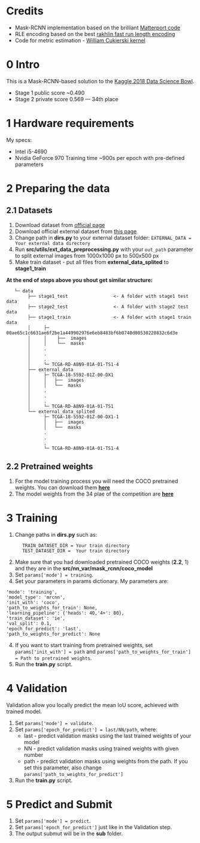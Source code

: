 # Credits
* Mask-RCNN implementation based on the brilliant [Matterport code](https://github.com/matterport/Mask_RCNN)
* RLE encoding based on the best [rakhlin fast run length encoding](https://www.kaggle.com/rakhlin/fast-run-length-encoding-python)
* Code for metric estimation - [William Cukierski kernel](https://www.kaggle.com/wcukierski/example-metric-implementation)

# 0 Intro
This is a Mask-RCNN-based solution to the [Kaggle 2018 Data Science Bowl](https://www.kaggle.com/c/data-science-bowl-2018).
* Stage 1 public score ~0.490
* Stage 2 private score 0.569 — 34th place

# 1 Hardware requirements
My specs:
* Intel i5-4690
* Nvidia GeForce 970
Training time ~900s per epoch with pre-defined parameters

# 2 Preparing the data
## 2.1 Datasets
1. Download dataset from [official page](https://www.kaggle.com/c/data-science-bowl-2018/data)
2. Download official external dataset from [this page](https://www.kaggle.com/voglinio/bowl2018-external)
3. Change path in **dirs.py** to your external dataset folder:
`EXTERNAL_DATA = Your external data directory`
4. Run **src/utils/ext_data_preprocessing.py** with your `out_path` parameter to split external images from 1000x1000 px to 500x500 px
5. Make train dataset - put all files from **external_data_splited** to **stage1_train**

**At the end of steps above you shout get similar structure:**
 ``` 
    └─ data
         ├── stage1_test                 <- A folder with stage1 test data
         ├── stage2_test                 <- A folder with stage2 test data
         ├── stage1_train                <- A folder with stage1 train data
         │     ├─ 00ae65c1c6631ae6f2be1a449902976e6eb8483bf6b0740d00530220832c6d3e
         │     │    ├──  images
         │     │    └──  masks
         │     .
         │     .
         │     .
         │     └─ TCGA-RD-A8N9-01A-01-TS1-4
         ├── external_data
         │     ├─ TCGA-18-5592-01Z-00-DX1
         │     │   ├──  images
         │     │   └──  masks
         │     .
         │     .
         │     .
         │     └─ TCGA-RD-A8N9-01A-01-TS1
         └── external_data_splited
               ├─ TCGA-18-5592-01Z-00-DX1-1
               │   ├──  images
               │   └──  masks
               .
               .
               .
               └─ TCGA-RD-A8N9-01A-01-TS1-4
```               
## 2.2 Pretrained weights
1. For the model training process you will need the COCO pretrained weights. You can download them [**here**](https://yadi.sk/d/WBcgk3yA3UWzkt)
2. The model weights from the 34 plae of the competition are [**here**](https://yadi.sk/d/O6FNJ0cd3UX4Pp)

# 3 Training
1. Change paths in **dirs.py** such as:
```
      TRAIN_DATASET_DIR = Your train directory
      TEST_DATASET_DIR =  Your train directory
```
2. Make sure that you had downloaded pretrained COCO weights (**2.2**, 1) and they are in the **src/nn_var/mask_rcnn/coco_model**
3. Set `params['mode'] = training`.
4. Set your parameters in params dictionary. My parameters are:
```
'mode': 'training',
'model_type': 'mrcnn',
'init_with': 'coco', 
'path_to_weights_for_train': None,
'learning_pipeline': {'heads': 40,'4+': 80},
'train_dataset': 'ie',
'val_split': 0.1,
'epoch_for_predict': 'last',
'path_to_weights_for_predict': None
```
4. If you want to start training from pretrained weights, set `params['init_with'] = path` and `params['path_to_weights_for_train'] = Path to pretrained weights`.
5. Run the **train.py** script.

# 4 Validation
Validation allow you locally predict the mean IoU score, achieved with trained model.
1. Set `params['mode'] = validate`.
2. Set `params['epoch_for_predict'] = last/NN/path`, where:
      * last - predict validation masks using the last trained weights of your model
      * NN - predict validation masks using trained weights with given number
      * path - predict validation masks using weights from the path. If you set this parameter, also change `params['path_to_weights_for_predict']`
3. Run the **train.py** script.

# 5 Predict and Submit
1. Set `params['mode'] = predict`.
2. Set `params['epoch_for_predict']` just like in the Validation step.
3. The output submut will be in the **sub** folder.

